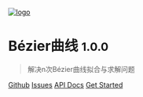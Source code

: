 [![logo](favicon.ico)](http://feng3d.com)

# Bézier曲线 <small>1.0.0</small>

> 解决n次Bézier曲线拟合与求解问题

[Github](https://github.com/feng3d-labs/bezier)
[Issues](https://github.com/feng3d-labs/bezier/issues)
[API Docs](https://feng3d-labs.github.io/bezier/public)
[Get Started](#Bézier曲线)